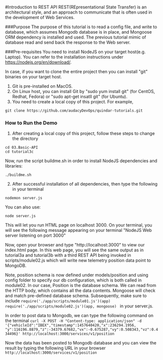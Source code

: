 #Introduction to REST API
REST(REpresentational State Transfer) is an architectural style, and an approach to communicate that is often used in the development of Web Services.

###Purpose
The purpose of this tutorial is to read a config file, and write to database, which assumes Mongodb database is in place, and Mongoose ORM dependency is installed and used. The previous tutorial mimic of database read and send back the response to the Web server.

###Pre-requisites
You need to install NodeJS on your target host(e.g. Laptop). You can refer to the installation instructions under https://nodejs.org/en/download/.

In case, if you want to clone the entire project then you can install "git" binaries on your target host.

1. Git is pre-installed on MacOS.
2. On Linux host, you can install Git by "sudo yum install git" (for CentOS, Redhat, Fedora) or "sudo apt-get insatll git" (for Ubuntu).
3. You need to create a local copy of this project. For example,

```
git clone https://github.com/audacyDevOps/quindar-tutorials.git
 ```

### How to Run the Demo

1. After creating a local copy of this project, follow these steps to change the directory

```
cd 03.Basic-API
cd tutorial3c
```
Now, run the script buildme.sh in order to install NodeJS dependencies and libraries:

```
./buildme.sh
```

2. After successful installation of all dependencies, then type the following in your terminal

```
nodemon server.js

```
You can also use:

```
node server.js
```

This will let you run HTML page on localhost 3000. On your terminal, you will see the following message appearing on your terminal
"NodeJS Web server listening on port 3000"

Now, open your browser and type "http://localhost:3000" to view our index.html page. In this web page, you will see the same output as in tutorial3a and tutorial3b with a third REST API being invoked in scripts/module02.js which will write new telemetry position data point to MongoDB.

Note, position schema is now defined under models/position and using config folder to specify our db configuration, which is both called in module02. In our case, Position is the database schema. We can read from the HTTP body, which contains all the data contents. Mongoose will check and match pre-defined database schema. Subsequently, make sure to include ```require('./app/scripts/module01.js')(app) require('./app/scripts/module02.js')(app, mongoose) ``` in your server.js.

In order to post data to Mongodb, we can type the following command on the terminal ```curl -X POST -H "Content-type: application/json" -d '{"vehicleId":"IBEX","timestamp":1457640420,"x":236294.1956, "y":116196.8879,"z":-34379.67682,"vx":-0.675287,"vy":0.508343,"vz":0.434496}' http://localhost:3000/services/v1/position```

Now the data has been posted to Mongodb database and you can view the result by typing the following URL in your browser ``` http://localhost:3000/services/v1/position```

